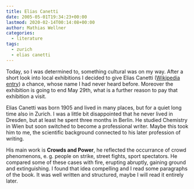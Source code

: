 ```yaml
---
title: Elias Canetti
date: 2005-05-01T19:34:23+00:00
lastmod: 2020-02-14T00:14:08+00:00
author: Mathias Wellner
categories:
  - literature
tags:
  - zurich
  - elias canetti
---
```

Today, so I was determined to, something cultural was on my way. After a short look into local exhibitions I decided to give Elias Canetti (<a href="https://en.wikipedia.org/wiki/Elias_Canetti">Wikipedia entry</a>) a chance, whose name I had never heard before. Moreover the exhibition is going to end May 29th, what is a further reason to pay that exhibition a visit.

Elias Canetti was born 1905 and lived in many places, but for a quiet long time also in Zurich. I was a little bit disappointed that he never lived in Dresden, but at least he spent three months in Berlin. He studied Chemistry in Wien but soon switched to become a professional writer. Maybe this took him to me, the scientific background connected to his later profession of writing.

His main work is <b>Crowds and Power</b>, he reflected the occurrance of crowd phenomenons, e.&thinsp;g. people on strike, street fights, sport spectators. He compared some of these cases with fire, erupting abruptly, gaining ground and extinguishing. I found that idea compelling and I read some paragraphs of the book. It was well written and structured, maybe I will read it entirely later.
